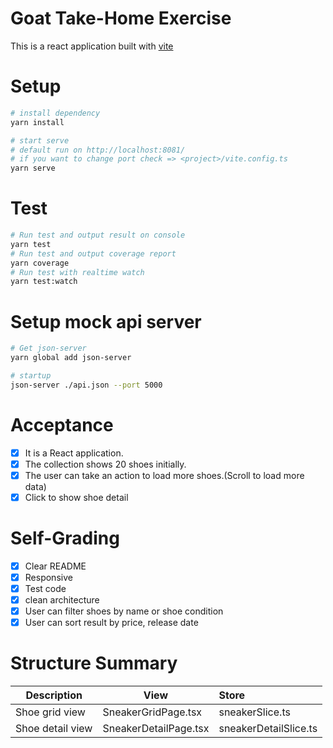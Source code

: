 # Goat Take-Home Exercise

This is a react application built with [vite](https://vitejs.dev/)

# Setup
```bash
# install dependency
yarn install

# start serve
# default run on http://localhost:8081/
# if you want to change port check => <project>/vite.config.ts
yarn serve
```


# Test
```bash
# Run test and output result on console
yarn test
# Run test and output coverage report
yarn coverage
# Run test with realtime watch
yarn test:watch
```

# Setup mock api server
```bash
# Get json-server
yarn global add json-server

# startup
json-server ./api.json --port 5000
```

# Acceptance
- [x] It is a React application.
- [x] The collection shows 20 shoes initially.
- [x] The user can take an action to load more shoes.(Scroll to load more data)
- [x] Click to show shoe detail

# Self-Grading
- [x] Clear README
- [x] Responsive
- [x] Test code
- [x] clean architecture
- [x] User can filter shoes by name or shoe condition
- [x] User can sort result by price, release date

# Structure Summary
| Description                        | View                                              | Store                              |
| ---------------------------------- | ------------------------------------------------- |:-----------------------------------|
| Shoe grid view                     | SneakerGridPage.tsx                               | sneakerSlice.ts                    |
| Shoe detail view                   | SneakerDetailPage.tsx                             | sneakerDetailSlice.ts              |